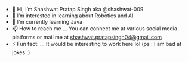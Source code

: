 - 👋 Hi, I’m Shashwat Pratap Singh aka @shashwat-009 
- 👀 I’m interested in learning about Robotics and AI
- 🌱 I’m currently learning Java
- 📫 How to reach me ... You can connect me at various social media platforms or mail me at shashwat.pratapsingh04@gmail.com
- ⚡ Fun fact: ... It would be interesting to work here lol (ps : I am bad at jokes :)

<!---
shashwat-009/shashwat-009 is a ✨ special ✨ repository because its `README.md` (this file) appears on your GitHub profile.
You can click the Preview link to take a look at your changes.
--->
